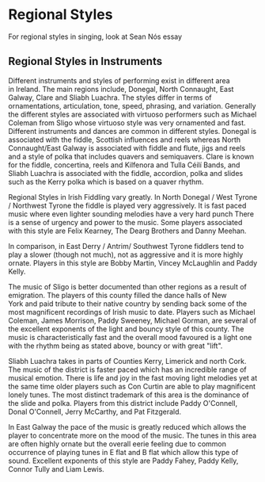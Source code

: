 # Regional Styles

For regional styles in singing, look at Sean Nós essay

## Regional Styles in Instruments

Different instruments and styles of performing exist in different area in Ireland. The main regions include, Donegal, North Connaught, East Galway, Clare and Sliabh Luachra. The styles differ in terms of ornamentations, articulation, tone, speed, phrasing, and variation. Generally the different styles are associated with virtuoso performers such as Michael Coleman from Sligo whose virtuoso style was very ornamented and fast. Different instruments and dances are common in different styles. Donegal is associated with the fiddle, Scottish influences and reels whereas North Connaught/East Galway is associated with fiddle and flute, jigs and reels and a style of polka that includes quavers and semiquavers. Clare is known for the fiddle, concertina, reels and Kilfenora and Tulla Céilí Bands, and Sliabh Luachra is associated with the fiddle, accordion, polka and slides such as the Kerry polka which is based on a quaver rhythm.

Regional Styles in Irish Fiddling vary greatly. In North Donegal / West Tyrone / Northwest Tyrone the fiddle is played very aggressively. It is fast paced music where even lighter sounding melodies have a very hard punch There is a sense of urgency and power to the music. Some players associated with this style are Felix Kearney, The Dearg Brothers and Danny Meehan.

In comparison, in East Derry / Antrim/ Southwest Tyrone fiddlers tend to play a slower (though not much), not as aggressive and it is more highly ornate. Players in this style are Bobby Martin, Vincey McLaughlin and Paddy Kelly.

The music of Sligo is better documented than other regions as a result of emigration. The players of this county filled the dance halls of New York and paid tribute to their native country by sending back some of the most magnificent recordings of Irish music to date. Players such as Michael Coleman, James Morrison, Paddy Sweeney, Michael Gorman, are several of the excellent exponents of the light and bouncy style of this county. The music is characteristically fast and the overall mood favoured is a light one with the rhythm being as stated above, bouncy or with great "lift".

Sliabh Luachra takes in parts of Counties Kerry, Limerick and north Cork. The music of the district is faster paced which has an incredible range of musical emotion. There is life and joy in the fast moving light melodies yet at the same time older players such as Con Curtin are able to play magnificent lonely tunes. The most distinct trademark of this area is the dominance of the slide and polka. Players from this district include Paddy O'Connell, Donal O'Connell, Jerry McCarthy, and Pat Fitzgerald.

In East Galway the pace of the music is greatly reduced which allows the player to concentrate more on the mood of the music. The tunes in this area are often highly ornate but the overall eerie feeling due to common occurrence of playing tunes in E flat and B flat which allow this type of sound. Excellent exponents of this style are Paddy Fahey, Paddy Kelly, Connor Tully and Liam Lewis.